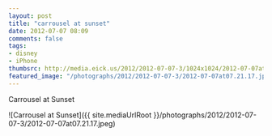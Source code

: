 ```yaml
---
layout: post
title: "carrousel at sunset"
date: 2012-07-07 08:09
comments: false
tags: 
- disney
- iPhone
thumbsrc: http://media.eick.us/2012/2012-07-07-3/1024x1024/2012-07-07at07.21.17.jpeg
featured_image: "/photographs/2012/2012-07-07-3/2012-07-07at07.21.17.jpeg"
---
```

Carrousel at Sunset

![Carrousel at Sunset]({{ site.mediaUrlRoot }}/photographs/2012/2012-07-07-3/2012-07-07at07.21.17.jpeg)

